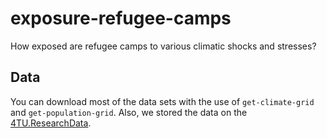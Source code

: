 # exposure-refugee-camps
How exposed are refugee camps to various climatic shocks and stresses?

## Data
You can download most of the data sets with the use of `get-climate-grid` and `get-population-grid`. Also, we stored the data on the [4TU.ResearchData](https://figshare.com/s/86e5a5d5c4bd206a25c7).